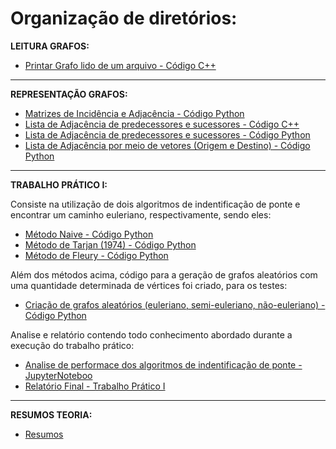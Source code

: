 <h1 > Organização de diretórios: </h1>

<strong>LEITURA GRAFOS:</strong>
- [Printar Grafo lido de um arquivo - Código C++](https://github.com/brunofaria27/teoria-grafos-computabilidade/tree/main/Mostrar%20Grafo/main.cpp)

---------------
<strong>REPRESENTAÇÃO GRAFOS:</strong>
- [Matrizes de Incidência e Adjacência - Código Python](https://github.com/brunofaria27/teoria-grafos-computabilidade/tree/main/Matriz%20Adjacencia%20e%20Incidencia)
- [Lista de Adjacência de predecessores e sucessores - Código C++](https://github.com/brunofaria27/teoria-grafos-computabilidade/blob/main/Listas%20Grafos/lista_sucessores_predecessores.cpp)
- [Lista de Adjacência de predecessores e sucessores - Código Python](https://github.com/brunofaria27/teoria-grafos-computabilidade/blob/main/Listas%20Grafos/lista_sucessores_predecessores.py)
- [Lista de Adjacência por meio de vetores (Origem e Destino) - Código Python](https://github.com/brunofaria27/teoria-grafos-computabilidade/blob/main/Listas%20Grafos/foward_and_reverse_star.py)

---------------
<strong>TRABALHO PRÁTICO I:</strong>

Consiste na utilização de dois algoritmos de indentificação de ponte e encontrar um caminho euleriano, respectivamente, sendo eles:
- [Método Naive - Código Python]()
- [Método de Tarjan (1974) - Código Python]()
- [Método de Fleury - Código Python]()

Além dos métodos acima, código para a geração de grafos aleatórios com uma quantidade determinada de vértices foi criado, para os testes:
- [Criação de grafos aleatórios (euleriano, semi-euleriano, não-euleriano) - Código Python]()

Analise e relatório contendo todo conhecimento abordado durante a execução do trabalho prático:
- [Analise de performace dos algoritmos de indentificação de ponte - JupyterNoteboo]()
- [Relatório Final - Trabalho Prático I]()

---------------
<strong>RESUMOS TEORIA:</strong>
- [Resumos](https://github.com/brunofaria27/teoria-grafos-computabilidade/tree/main/Resumos)
